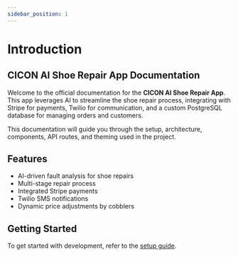 ```yaml
---
sidebar_position: 1
---
```


# Introduction
## CICON AI Shoe Repair App Documentation

Welcome to the official documentation for the **CICON AI Shoe Repair App**. This app leverages AI to streamline the shoe repair process, integrating with Stripe for payments, Twilio for communication, and a custom PostgreSQL database for managing orders and customers.

This documentation will guide you through the setup, architecture, components, API routes, and theming used in the project.

## Features
- AI-driven fault analysis for shoe repairs
- Multi-stage repair process
- Integrated Stripe payments
- Twilio SMS notifications
- Dynamic price adjustments by cobblers

## Getting Started
To get started with development, refer to the [setup guide](setup/installation.md).